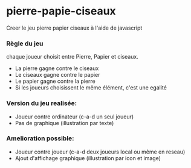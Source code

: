 # pierre-papie-ciseaux
Creer le jeu pierre papier ciseaux à l'aide de javascript

### Règle du jeu
chaque joueur choisit entre Pierre, Papier et ciseaux.
- La pierre gagne contre le ciseaux
- Le ciseaux gagne contre le papier
- Le papier gagne contre la pierre
- Si les joueurs choisissent le même élément, c'est une egalité

### Version du jeu realisée:
- Joueur contre ordinateur (c-a-d un seul joueur)
- Pas de graphique (illustration par texte)

### Amelioration possible:
- Joueur contre joueur (c-a-d deux joueurs local ou même en reseau)
- Ajout d'affichage graphique (illustration par icon et image)
